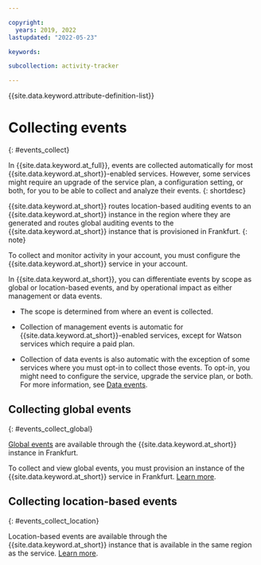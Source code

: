 ```yaml
---

copyright:
  years: 2019, 2022
lastupdated: "2022-05-23"

keywords: 

subcollection: activity-tracker

---
```


{{site.data.keyword.attribute-definition-list}}


# Collecting events
{: #events_collect}

In {{site.data.keyword.at_full}}, events are collected automatically for most {{site.data.keyword.at_short}}-enabled services. However, some services might require an upgrade of the service plan, a configuration setting, or both, for you to be able to collect and analyze their events.
{: shortdesc}

{{site.data.keyword.at_short}} routes location-based auditing events to an {{site.data.keyword.at_short}} instance in the region where they are generated and routes global auditing events to the {{site.data.keyword.at_short}} instance that is provisioned in Frankfurt.
{: note}

To collect and monitor activity in your account, you must configure the {{site.data.keyword.at_short}} service in your account.

In {{site.data.keyword.at_short}}, you can differentiate events by scope as global or location-based events, and by operational impact as either management or data events.

- The scope is determined from where an event is collected.

- Collection of management events is automatic for {{site.data.keyword.at_short}}-enabled services, except for Watson services which require a paid plan.

- Collection of data events is also automatic with the exception of some services where you must opt-in to collect those events. To opt-in, you might need to configure the service, upgrade the service plan, or both. For more information, see [Data events](/docs/activity-tracker?topic=activity-tracker-event_types#event_types_data).



## Collecting global events
{: #events_collect_global}

[Global events](/docs/activity-tracker?topic=activity-tracker-event_types#event_types_global) are available through the {{site.data.keyword.at_short}} instance in Frankfurt. 

To collect and view global events, you must provision an instance of the {{site.data.keyword.at_short}} service in Frankfurt. [Learn more](/docs/activity-tracker?topic=activity-tracker-monitor_events).



## Collecting location-based events
{: #events_collect_location}

Location-based events are available through the {{site.data.keyword.at_short}} instance that is available in the same region as the service. [Learn more](/docs/activity-tracker?topic=activity-tracker-monitor_events).

